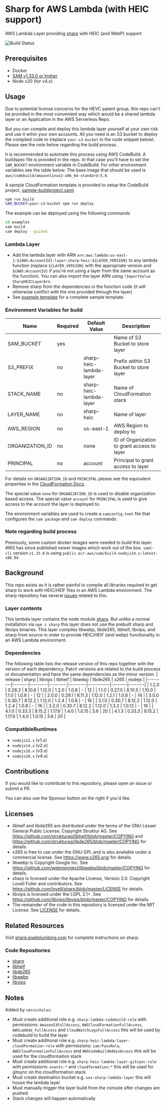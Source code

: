 # Sharp for AWS Lambda (with HEIC support)

AWS Lambda Layer providing [sharp](https://github.com/lovell/sharp) with HEIC (and WebP) support

![Build Status](https://codebuild.us-east-1.amazonaws.com/badges?uuid=eyJlbmNyeXB0ZWREYXRhIjoiUnY2cHpCUEwybDl5b2lIUys2b1lhN1BxMFVvb1pxMU8rUUpNNG1hSEFFN2VCUmxkK2t6azZrMEVOY1Y2RW40TGZ3NlF1bUo1dUE0ZVhiRm5GN3Q2YlJBPSIsIml2UGFyYW1ldGVyU3BlYyI6IjVxNm9zL3pWa0dQa21lNXAiLCJtYXRlcmlhbFNldFNlcmlhbCI6MX0%3D&branch=main)

## Prerequisites

- Docker
- [SAM v1.33.0 or higher](https://github.com/awsdocs/aws-sam-developer-guide/blob/master/doc_source/serverless-sam-cli-install.md)
- Node v20 (for v4.x)

## Usage

Due to potential license concerns for the HEVC patent group, this repo can't be provided in the most convenient way which would be a shared lambda layer or an Application in the AWS Serverless Repo.

But you can compile and deploy this lambda layer yourself at your own risk and use it wihin your own accounts. All you need is an S3 bucket to deploy the compiled code to (replace `your-s3-bucket` in the code snippet below). Please see the note below regarding the build process.

It is recommended to automate this process using AWS CodeBuild. A buildspec file is provided in the repo. In that case you'll have to set the `SAM_BUCKET` environment variable in CodeBuild. For other environment variables see the table below. The base image that should be used is `aws/codebuild/amazonlinux2-x86_64-standard:5.0`.

A sample CloudFormation template is provided to setup the CodeBuild project, [sample-buildproject.yaml](sample-buildproject.yaml).

```bash
npm run build
SAM_BUCKET=your-s3-bucket npm run deploy
```

The example can be deployed using the following commands

```bash
cd examples
sam build
sam deploy --guided
```

### Lambda Layer

- Add the lambda layer with ARN `arn:aws:lambda:us-east-1:${AWS:AccountId}:layer:sharp-heic:${LAYER_VERSION}` to any lambda function (replace `${LAYER_VERSION}` with the appropriate version and `${AWS:AccountId}` if you're not using a layer from the same account as the function). You can also import the layer ARN using `!ImportValue SharpHEICLayerArn`.
- Remove sharp from the dependencies in the function code (it will otherwise conflict with the one provided through the layer)
- See [example template](examples/sam-template.yaml) for a complete sample template.

### Environment Variables for build

| Name            | Required | Default Value           | Description                                 |
| --------------- | -------- | ----------------------- | ------------------------------------------- |
| SAM_BUCKET      | yes      |                         | Name of S3 Bucket to store layer            |
| S3_PREFIX       | no       | sharp-heic-lambda-layer | Prefix within S3 Bucket to store layer      |
| STACK_NAME      | no       | sharp-heic-lambda-layer | Name of CloudFormation stack                |
| LAYER_NAME      | no       | sharp-heic              | Name of layer                               |
| AWS_REGION      | no       | us-east-1               | AWS Region to deploy to                     |
| ORGANIZATION_ID | no       | none                    | ID of Organization to grant access to layer |
| PRINCIPAL       | no       | account                 | Principal to grant access to layer          |

For details on `ORGANIZATION_ID` and `PRINCIPAL` please see the equivalent properties in the [CloudFormation Docs](https://docs.aws.amazon.com/AWSCloudFormation/latest/UserGuide/aws-resource-lambda-layerversionpermission.html).

The special value `none` for `ORGANIZATION_ID` is used to disable organization based access.
The special value `account` for `PRINCIPAL` is used to give access to the account the layer is deployed to.

The environment variables are used to create a `samconfig.toml` file that configures the `sam package` and `sam deploy` commands.

### Note regarding build process

Previously, some custom docker images were needed to build this layer. AWS has since published newer images which work out of the box. `saml-cli` version `v1.33.0` is using `public.ecr.aws/sam/build-nodejs14.x:latest-x86_64`

## Background

This repo exists as it is rather painful to compile all libraries required to get sharp to work with HEIC/HEIF files in an AWS Lambda environment. The sharp repository has several [issues](https://github.com/lovell/sharp/issues) related to this.

### Layer contents

This lambda layer contains the node module [sharp](https://github.com/lovell/sharp). But unlike a normal installation via `npm i sharp` this layer does not use the prebuilt sharp and libvips binaries. This layer compiles libwebp, libde265, libheif, libvips, and sharp from source in order to provide HEIC/HEIF (and webp) functionality in an AWS Lambda environment.

### Dependencies

The following table lists the release version of this repo together with the version of each dependency. Patch versions are related to the build process or documentation and have the same dependencies as the minor version.
| release | sharp | libvips | libheif | libwebp | libde265 | x265 | nodejs |
|---------|--------|---------|---------|---------|-----------|--------|--------|
| 1.2.0 | 0.28.2 | 8.10.6 | 1.12.0 | 1.2.0 | 1.0.8 | - | 12 |
| 1.1.0 | 0.27.0 | 8.10.5 | 1.10.0 | 1.1.0 | 1.0.8 | - | 12 |
| 2.0.0 | 0.29.1 | 8.11.3 | 1.12.0 | 1.2.1 | 1.0.8 | - | 14 |
| 3.0.0 | 0.30.7 | 8.12.2 | 1.12.0 | 1.2.4 | 1.0.8 | - | 16 |
| 3.1.0 | 0.30.7 | 8.12.2 | 1.12.0 | 1.2.4 | 1.0.8 | - | 16 |
| 3.2.0 | 0.30.7 | 8.12.2 | 1.12.0 | 1.3.2 | 1.0.12 | - | 16 |
| 4.1.0 | 0.33.3 | 8.15.2 | 1.17.6 | 1.4.0 | 1.0.15 | 3.6 | 20 |
| 4.1.3 | 0.33.3 | 8.15.2 | 1.17.6 | 1.4.0 | 1.0.15 | 3.6 | 20 |

### CompatibleRuntimes

- `nodejs12.x` (v1.x)
- `nodejs14.x` (v2.x)
- `nodejs16.x` (v3.x)
- `nodejs20.x` (v4.x)

## Contributions

If you would like to contribute to this repository, please open an issue or submit a PR.

You can also use the Sponsor button on the right if you'd like.

## Licenses

- libheif and libde265 are distributed under the terms of the GNU Lesser General Public License. Copyright Struktur AG. See https://github.com/strukturag/libheif/blob/master/COPYING and https://github.com/strukturag/libde265/blob/master/COPYING for details.
- x265 is free to use under the GNU GPL and is also available under a commercial license. See https://www.x265.org/ for details.
- libwebp is Copyright Google Inc. See https://github.com/webmproject/libwebp/blob/master/COPYING for details.
- sharp is licensed under the Apache License, Version 2.0. Copyright Lovell Fuller and contributors. See https://github.com/lovell/sharp/blob/master/LICENSE for details.
- libvips is licensed under the LGPL 2.1+. See https://github.com/libvips/libvips/blob/master/COPYING for details.
- The remainder of the code in this repository is licensed under the MIT License. See [LICENSE](LICENSE) for details.

## Related Resources

Visit [sharp.pixelplumbing.com](https://sharp.pixelplumbing.com/) for complete instructions on sharp.

### Code Repositories

- [sharp](https://github.com/lovell/sharp)
- [libheif](https://github.com/strukturag/libheif)
- [libde265](https://github.com/strukturag/libde265)
- [libwebp](https://github.com/webmproject/libwebp)
- [libvips](https://github.com/libvips/libvips)

## Notes

Added by `cmcnicholas`:

- Must create additional role e.g. `sharp-lambda-codebuild-role` with permissions: `AmazonS3FullAccess`, `AWSCloudFormationFullAccess`, `AWSLambda_FullAccess` and `CloudWatchLogsFullAccess` this will be used by codebuild to build the layer
- Must create additional role e.g. `sharp-heic-lambda-layer-cloudformation-role` with permissions: `iam:PassRole`, `AWSCloudFormationFullAccess` and `AWSCodeBuildAdminAccess` this will be used for the cloudformation stack
- Must create additional role e.g. `sharp-heic-lambda-layer-gitsync-role` with permissions: `events:*` and `cloudformation:*` this will be used for gitsync on the cloudformation stack
- Must create destination bucket e.g. `xxx-sharp-lambda-layer` this will house the lambda layer
- Must manually trigger the layer build from the console after changes are pushed
- Stack changes will happen automatically
